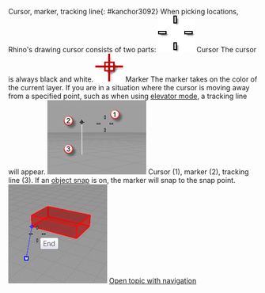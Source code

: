 ---
---

Cursor, marker, tracking line{: #kanchor3092}
When picking locations, Rhino's drawing cursor consists of two parts:
![images/crosshaircursorenlarged.png](images/crosshaircursorenlarged.png)
Cursor
The cursor is always black and white.
![images/cursormarkerenlarged.png](images/cursormarkerenlarged.png)
Marker
The marker takes on the color of the current layer.
If you are in a situation where the cursor is moving away from a specified point, such as when using [elevator mode](cursor-constraints.html#elevator-mode), a tracking line will appear.
![images/marker.png](images/marker.png)
Cursor (1), marker (2), tracking line (3).
If an [object snap](object-snaps.html) is on, the marker will snap to the snap point.
![images/cursormarkerosnap.png](images/cursormarkerosnap.png)
 [Open topic with navigation](cursor-tracking-line.html) 

